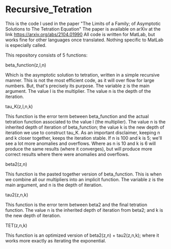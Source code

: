 # Recursive_Tetration
This is the code I used in the paper "The Limits of a Family; of Asymptotic Solutions to The Tetration Equation"
The paper is available on arXiv at the link https://arxiv.org/abs/2104.01990
All code is written for MatLab, but works fine for other languages once translated. Nothing specific to MatLab is especially called.

This repository consists of 5 functions:

beta_function(z,l,n)

Which is the asymptotic solution to tetration, written in a simple recursive manner. This is not the most efficient code, as it will over flow for large numbers. But, that's precisely its purpose. The variable z is the main argument. The value l is the multiplier. The value n is the depth of the iteration.

tau_K(z,l,n,k)

This function is the error term between beta_function and the actual tetration function associated to the value l (the multiplier). The value n is the inherited depth of iteration of beta_function; the value k is the new depth of iteration we use to construct tau_K.  As an important disclaimer, keeping n and k closer together, keeps the iteration stable. If n is 100 and k is 5; we'll see a lot more anomalies and overflows. Where as n is 10 and k is 6 will produce the same results (where it converges), but will produce more correct results where there were anomalies and overflows.

beta2(z,n)

This function is the pasted together version of beta_function. This is when we combine all our multipliers into an implicit function. The variable z is the main argument, and n is the depth of iteration.

tau2(z,n,k)

This function is the error term between beta2 and the final tetration function. The value n is the inherited depth of iteration from beta2; and k is the new depth of iteration.

TET(z,n,k)

This function is an optimized version of beta2(z,n) + tau2(z,n,k); where it works more exactly as iterating the exponential.
